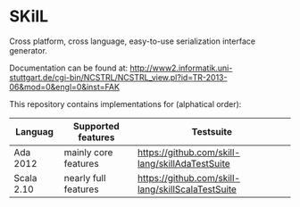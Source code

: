 SKilL
=====

Cross platform, cross language, easy-to-use serialization interface generator.

Documentation can be found at:
http://www2.informatik.uni-stuttgart.de/cgi-bin/NCSTRL/NCSTRL_view.pl?id=TR-2013-06&mod=0&engl=0&inst=FAK


This repository contains implementations for (alphatical order):

Languag|Supported features|Testsuite
-------|------------------|---------
Ada 2012 |mainly core features|https://github.com/skill-lang/skillAdaTestSuite
Scala 2.10 |nearly full features|https://github.com/skill-lang/skillScalaTestSuite

